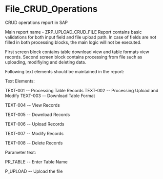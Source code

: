 # File_CRUD_Operations
CRUD operations report in SAP

Main report name - ZRP_UPLOAD_CRUD_FILE
Report contains basic validations for both input field and file upload path.
In case of fields are not filled in both processing blocks, the main logic will not be executed.

First screen block contains table download view and table formats view records.
Second screen block contains processing from file such as uploading, modifiying and deleting data.

Following text elements should be maintained in the report:

Text Elements:

TEXT-001 -- Processing Table Records
TEXT-002 -- Processing Upload and Modify
TEXT-003 -- Download Table Format

TEXT-004 -- View Records

TEXT-005 -- Download Records

TEXT-006 -- Upload Records

TEXT-007 -- Modify Records

TEXT-008 -- Delete Records

Parameter text:

PR_TABLE -- Enter Table Name

P_UPLOAD -- Upload the file
